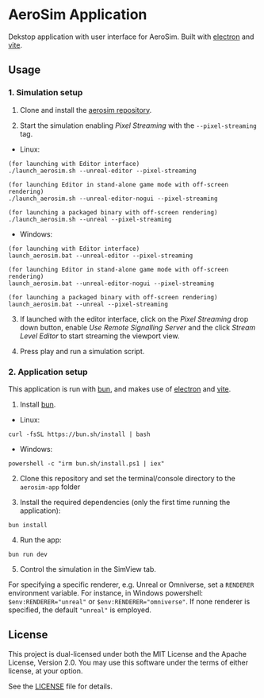 # AeroSim Application

Dekstop application with user interface for AeroSim. Built with [electron](https://www.electronjs.org/) and [vite](https://vite.dev/).

## Usage

### 1. Simulation setup

1. Clone and install the [aerosim repository](https://github.com/aerosim-open/aerosim).

2. Start the simulation enabling *Pixel Streaming* with the `--pixel-streaming` tag.

- Linux:
```
(for launching with Editor interface)
./launch_aerosim.sh --unreal-editor --pixel-streaming

(for launching Editor in stand-alone game mode with off-screen rendering)
./launch_aerosim.sh --unreal-editor-nogui --pixel-streaming

(for launching a packaged binary with off-screen rendering)
./launch_aerosim.sh --unreal --pixel-streaming
```
- Windows:
```
(for launching with Editor interface)
launch_aerosim.bat --unreal-editor --pixel-streaming

(for launching Editor in stand-alone game mode with off-screen rendering)
launch_aerosim.bat --unreal-editor-nogui --pixel-streaming

(for launching a packaged binary with off-screen rendering)
launch_aerosim.bat --unreal --pixel-streaming
```

3. If launched with the editor interface, click on the *Pixel Streaming* drop down button, enable *Use Remote Signalling Server* and the click *Stream Level Editor* to start streaming the viewport view.

4. Press play and run a simulation script.

### 2. Application setup

This application is run with [bun](https://bun.sh/), and makes use of [electron](https://www.electronjs.org/) and [vite](https://vite.dev/).

1.  Install [bun](https://bun.sh/).
- Linux:
```
curl -fsSL https://bun.sh/install | bash
```

- Windows:
```
powershell -c "irm bun.sh/install.ps1 | iex"
```

2. Clone this repository and set the terminal/console directory to the `aerosim-app` folder

3. Install the required dependencies (only the first time running the application):

```
bun install
```

4. Run the app:

```
bun run dev
```

5. Control the simulation in the SimView tab.

For specifying a specific renderer, e.g. Unreal or Omniverse, set a `RENDERER` environment variable. For instance,  in Windows powershell: `$env:RENDERER="unreal"` or `$env:RENDERER="omniverse"`. If none renderer is specified, the default `"unreal"` is employed.

## License

This project is dual-licensed under both the MIT License and the Apache License, Version 2.0.
You may use this software under the terms of either license, at your option.

See the [LICENSE](LICENSE) file for details.
